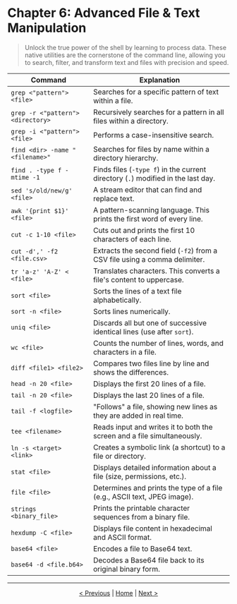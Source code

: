 # Chapter 6: Advanced File & Text Manipulation

> Unlock the true power of the shell by learning to process data. These native utilities are the cornerstone of the command line, allowing you to search, filter, and transform text and files with precision and speed.

| Command                             | Explanation                                                              |
| ----------------------------------- | ------------------------------------------------------------------------ |
| `grep <"pattern"> <file>`           | Searches for a specific pattern of text within a file.                   |
| `grep -r <"pattern"> <directory>`   | Recursively searches for a pattern in all files within a directory.      |
| `grep -i <"pattern"> <file>`        | Performs a case-insensitive search.                                      |
| `find <dir> -name "<filename>"`     | Searches for files by name within a directory hierarchy.                 |
| `find . -type f -mtime -1`          | Finds files (`-type f`) in the current directory (`.`) modified in the last day. |
| `sed 's/old/new/g' <file>`          | A stream editor that can find and replace text.                          |
| `awk '{print $1}' <file>`           | A pattern-scanning language. This prints the first word of every line.   |
| `cut -c 1-10 <file>`                | Cuts out and prints the first 10 characters of each line.                |
| `cut -d',' -f2 <file.csv>`          | Extracts the second field (`-f2`) from a CSV file using a comma delimiter. |
| `tr 'a-z' 'A-Z' < <file>`           | Translates characters. This converts a file's content to uppercase.      |
| `sort <file>`                       | Sorts the lines of a text file alphabetically.                           |
| `sort -n <file>`                    | Sorts lines numerically.                                                 |
| `uniq <file>`                       | Discards all but one of successive identical lines (use after `sort`).   |
| `wc <file>`                         | Counts the number of lines, words, and characters in a file.             |
| `diff <file1> <file2>`              | Compares two files line by line and shows the differences.               |
| `head -n 20 <file>`                 | Displays the first 20 lines of a file.                                   |
| `tail -n 20 <file>`                 | Displays the last 20 lines of a file.                                    |
| `tail -f <logfile>`                 | "Follows" a file, showing new lines as they are added in real time.      |
| `tee <filename>`                    | Reads input and writes it to both the screen and a file simultaneously.  |
| `ln -s <target> <link>`             | Creates a symbolic link (a shortcut) to a file or directory.             |
| `stat <file>`                       | Displays detailed information about a file (size, permissions, etc.).    |
| `file <file>`                       | Determines and prints the type of a file (e.g., ASCII text, JPEG image). |
| `strings <binary_file>`             | Prints the printable character sequences from a binary file.             |
| `hexdump -C <file>`                 | Displays file content in hexadecimal and ASCII format.                   |
| `base64 <file>`                     | Encodes a file to Base64 text.                                           |
| `base64 -d <file.b64>`              | Decodes a Base64 file back to its original binary form.                  |

---
<p align="center">
  <a href="./chapter_05.md">< Previous</a> | <a href="./README.md">Home</a> | <a href="./chapter_07.md">Next ></a>
</p>
